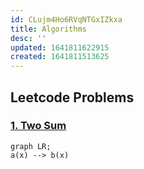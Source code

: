 ```yaml
---
id: CLujm4Ho6RVqNTGxIZkxa
title: Algorithms
desc: ''
updated: 1641811622915
created: 1641811513625
---
```


## Leetcode Problems

### [1. Two Sum](https://leetcode.com/problems/two-sum/)

```{mermaid}
graph LR;
a(x) --> b(x)
```


